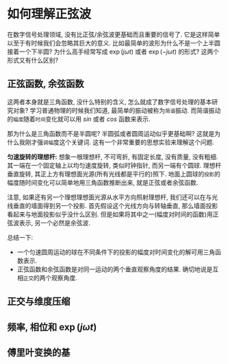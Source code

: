 # 如何理解正弦波

在数字信号处理领域, 没有比正弦/余弦波更基础而且重要的信号了.
它是这样简单以至于有时候我们会忽略其巨大的意义.
比如最简单的波形为什么不是一个上半圆接着一个下半圆?
为什么高手经常写成 $\exp(j \omega t)$
或者 $\exp(-j \omega t)$ 的形式?
这两个形式又有什么区别?

## 正弦函数, 余弦函数

这两者本身就是三角函数, 没什么特别的含义, 怎么就成了数字信号处理的基本研究对象?
学习普通物理的时候我们知道, 最简单的振动被称为`简谐`振动.
而简谐振动的`幅度`随着`时间`变化就可以用 $sin$ 或者 $cos$ 函数来表示.

那为什么是三角函数而不是半圆呢? 半圆弧或者圆周运动似乎更基础啊?
这就是为什么我刚才强`调幅`度这个关键词.
这有一个非常重要的思想实验来理解这个问题.

**匀速旋转的理想杆:**
想象一根理想杆, 不可弯折, 有固定长度, 没有质量, 没有粗细.
其一端在一个固定轴上以均匀速度旋转, 类似时钟指针, 而另一端有个圆球.
理想杆垂直旋转, 其正上方有理想面光源(所有光线都是平行的)照下.
地面上圆球的`投影`的幅度随时间变化可以简单地用三角函数推断出来, 就是正弦或者余弦函数.

注意, 如果还有另一个理想理想面光源从水平方向照射理想杆, 我们还可以在与光线垂直的墙面得到另一个投影.
首先假设这个光线方向与转轴垂直, 那么墙面投影看起来与地面投影似乎没什么区别.
但是如果将其中之一(幅度对时间的函数)用正弦波表示, 另一个必然是余弦波.

总结一下:

* 一个匀速圆周运动的球在不同条件下的投影的幅度对时间变化的解可用三角函数表示.
* 正弦函数和余弦函数是对同一运动的两个垂直观察角度的结果. 确切地说是互相`正交`的两个观察角度.

## 正交与维度压缩

## 频率, 相位和 $\exp(j \omega t)$

## 傅里叶变换的基

<!-- You can not see the following comment. -->
